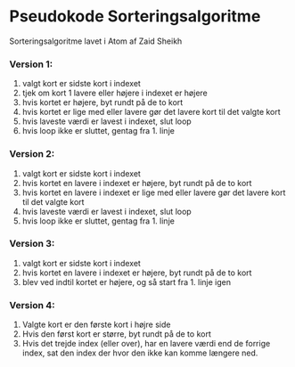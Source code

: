 # Pseudokode Sorteringsalgoritme

Sorteringsalgoritme lavet i Atom af Zaid Sheikh

### Version 1:

1) valgt kort er sidste kort i indexet
2) tjek om kort 1 lavere eller højere i indexet er højere
3) hvis kortet er højere, byt rundt på de to kort
4) hvis kortet er lige med eller lavere gør det lavere kort til det valgte kort
5) hvis laveste værdi er lavest i indexet, slut loop
6) hvis loop ikke er sluttet, gentag fra 1. linje

### Version 2:

1) valgt kort er sidste kort i indexet
2) hvis kortet en lavere i indexet er højere, byt rundt på de to kort
3) hvis kortet en lavere i indexet er lige med eller lavere gør det lavere kort til det valgte kort
4) hvis laveste værdi er lavest i indexet, slut loop
5) hvis loop ikke er sluttet, gentag fra 1. linje


### Version 3:

1) valgt kort er sidste kort i indexet
2) hvis kortet en lavere i indexet er højere, byt rundt på de to kort
3) blev ved indtil kortet er højere, og så start fra 1. linje igen

### Version 4:

1) Valgte kort er den første kort i højre side
2) Hvis den først kort er større, byt rundt på de to kort
3) Hvis det trejde index (eller over), har en lavere værdi end de forrige index, sat den index der hvor den ikke kan komme længere ned.
